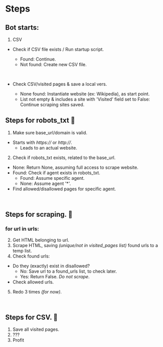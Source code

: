 # Steps

## Bot starts:

1. CSV

- Check if CSV file exists / Run startup script.
  - Found: Continue.
  - Not found: Create new CSV file.

  &nbsp;
- Check CSV/visited pages & save a local vers.
  - None found: Instantiate website (ex: Wikipedia), as start point.
  - List not empty & includes a site with 'Visited' field set to False: Continue scraping sites saved. 


## Steps for robots_txt :robot:

1. Make sure base_url/domain is valid.
- Starts with _https://_ or _http://_.
    - Leads to an actual website.

2. Check if robots_txt exists, related to the base_url.
- None: Return None, assuming full access to scrape website.
- Found: Check if agent exists in robots_txt.
    - Found: Assume specific agent.
    - None: Assume agent '*'.
- Find allowed/disallowed pages for specific agent.

&nbsp;
&nbsp;

## Steps for scraping. :knife:

### for url in urls:

2. Get HTML belonging to url.
3. Scrape HTML, saving _(unique/not in visited_pages list)_ found urls to a temp list.
4. Check found urls:

- Do they (exactly) exist in disallowed?
    - No: Save url to a found_urls list, to check later.
    - Yes: Return False. _Do not scrape_.
- Check allowed urls.

5. Redo 3 times _(for now)_.

&nbsp;
&nbsp;

## Steps for CSV. :file_folder:

1. Save all visited pages.
2. ???
3. Profit
